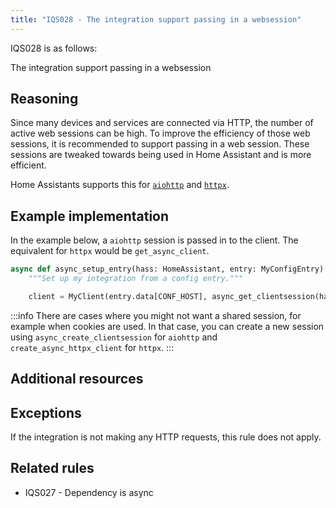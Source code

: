 ```yaml
---
title: "IQS028 - The integration support passing in a websession"
---
```


IQS028 is as follows:

The integration support passing in a websession

## Reasoning

Since many devices and services are connected via HTTP, the number of active web sessions can be high.
To improve the efficiency of those web sessions, it is recommended to support passing in a web session.
These sessions are tweaked towards being used in Home Assistant and is more efficient.

Home Assistants supports this for [`aiohttp`](https://docs.aiohttp.org/en/stable/) and [`httpx`](https://www.python-httpx.org/).

## Example implementation

In the example below, a `aiohttp` session is passed in to the client.
The equivalent for `httpx` would be `get_async_client`.

```python
async def async_setup_entry(hass: HomeAssistant, entry: MyConfigEntry) -> bool:
    """Set up my integration from a config entry."""

    client = MyClient(entry.data[CONF_HOST], async_get_clientsession(hass))
```

:::info
There are cases where you might not want a shared session, for example when cookies are used.
In that case, you can create a new session using `async_create_clientsession` for `aiohttp` and `create_async_httpx_client` for `httpx`.
:::

## Additional resources


## Exceptions

If the integration is not making any HTTP requests, this rule does not apply.

## Related rules

- IQS027 - Dependency is async